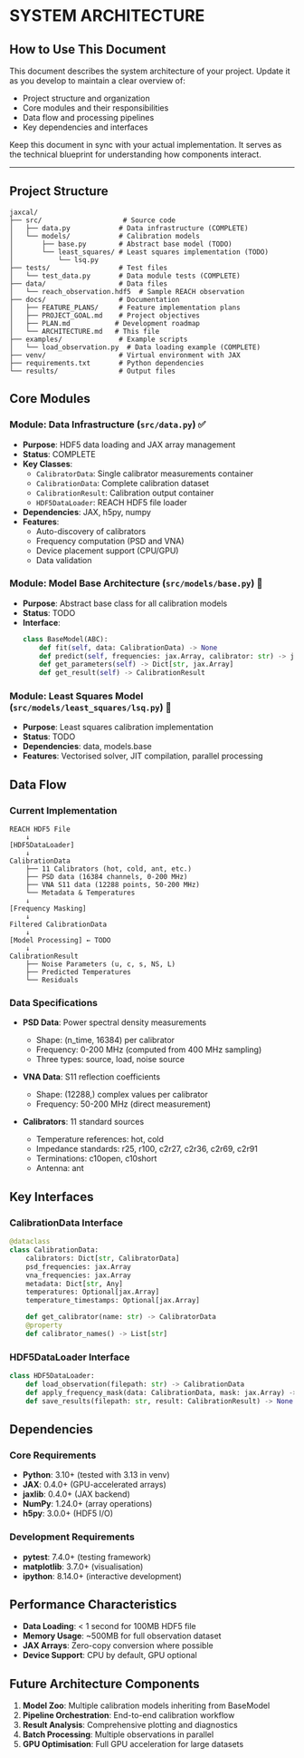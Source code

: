# SYSTEM ARCHITECTURE

<!-- PERMANENT INSTRUCTIONS - DO NOT REMOVE THIS SECTION -->
## How to Use This Document

This document describes the system architecture of your project. Update it as you develop to maintain a clear overview of:
- Project structure and organization
- Core modules and their responsibilities
- Data flow and processing pipelines
- Key dependencies and interfaces

Keep this document in sync with your actual implementation. It serves as the technical blueprint for understanding how components interact.

---

## Project Structure
```
jaxcal/
├── src/                    # Source code
│   ├── data.py            # Data infrastructure (COMPLETE)
│   └── models/            # Calibration models
│       ├── base.py        # Abstract base model (TODO)
│       └── least_squares/ # Least squares implementation (TODO)
│           └── lsq.py
├── tests/                 # Test files
│   └── test_data.py       # Data module tests (COMPLETE)
├── data/                  # Data files
│   └── reach_observation.hdf5  # Sample REACH observation
├── docs/                  # Documentation
│   ├── FEATURE_PLANS/     # Feature implementation plans
│   ├── PROJECT_GOAL.md    # Project objectives
│   ├── PLAN.md           # Development roadmap
│   └── ARCHITECTURE.md   # This file
├── examples/              # Example scripts
│   └── load_observation.py  # Data loading example (COMPLETE)
├── venv/                  # Virtual environment with JAX
├── requirements.txt       # Python dependencies
└── results/               # Output files

```

## Core Modules

### Module: Data Infrastructure (`src/data.py`) ✅
- **Purpose**: HDF5 data loading and JAX array management
- **Status**: COMPLETE
- **Key Classes**:
  - `CalibratorData`: Single calibrator measurements container
  - `CalibrationData`: Complete calibration dataset
  - `CalibrationResult`: Calibration output container
  - `HDF5DataLoader`: REACH HDF5 file loader
- **Dependencies**: JAX, h5py, numpy
- **Features**:
  - Auto-discovery of calibrators
  - Frequency computation (PSD and VNA)
  - Device placement support (CPU/GPU)
  - Data validation

### Module: Model Base Architecture (`src/models/base.py`) 🚧
- **Purpose**: Abstract base class for all calibration models
- **Status**: TODO
- **Interface**:
  ```python
  class BaseModel(ABC):
      def fit(self, data: CalibrationData) -> None
      def predict(self, frequencies: jax.Array, calibrator: str) -> jax.Array
      def get_parameters(self) -> Dict[str, jax.Array]
      def get_result(self) -> CalibrationResult
  ```

### Module: Least Squares Model (`src/models/least_squares/lsq.py`) 🚧
- **Purpose**: Least squares calibration implementation
- **Status**: TODO
- **Dependencies**: data, models.base
- **Features**: Vectorised solver, JIT compilation, parallel processing

## Data Flow

### Current Implementation
```
REACH HDF5 File
    ↓
[HDF5DataLoader]
    ↓
CalibrationData
    ├── 11 Calibrators (hot, cold, ant, etc.)
    ├── PSD data (16384 channels, 0-200 MHz)
    ├── VNA S11 data (12288 points, 50-200 MHz)
    └── Metadata & Temperatures
    ↓
[Frequency Masking]
    ↓
Filtered CalibrationData
    ↓
[Model Processing] ← TODO
    ↓
CalibrationResult
    ├── Noise Parameters (u, c, s, NS, L)
    ├── Predicted Temperatures
    └── Residuals
```

### Data Specifications
- **PSD Data**: Power spectral density measurements
  - Shape: (n_time, 16384) per calibrator
  - Frequency: 0-200 MHz (computed from 400 MHz sampling)
  - Three types: source, load, noise source

- **VNA Data**: S11 reflection coefficients
  - Shape: (12288,) complex values per calibrator
  - Frequency: 50-200 MHz (direct measurement)

- **Calibrators**: 11 standard sources
  - Temperature references: hot, cold
  - Impedance standards: r25, r100, c2r27, c2r36, c2r69, c2r91
  - Terminations: c10open, c10short
  - Antenna: ant

## Key Interfaces

### CalibrationData Interface
```python
@dataclass
class CalibrationData:
    calibrators: Dict[str, CalibratorData]
    psd_frequencies: jax.Array
    vna_frequencies: jax.Array
    metadata: Dict[str, Any]
    temperatures: Optional[jax.Array]
    temperature_timestamps: Optional[jax.Array]

    def get_calibrator(name: str) -> CalibratorData
    @property
    def calibrator_names() -> List[str]
```

### HDF5DataLoader Interface
```python
class HDF5DataLoader:
    def load_observation(filepath: str) -> CalibrationData
    def apply_frequency_mask(data: CalibrationData, mask: jax.Array) -> CalibrationData
    def save_results(filepath: str, result: CalibrationResult) -> None
```

## Dependencies

### Core Requirements
- **Python**: 3.10+ (tested with 3.13 in venv)
- **JAX**: 0.4.0+ (GPU-accelerated arrays)
- **jaxlib**: 0.4.0+ (JAX backend)
- **NumPy**: 1.24.0+ (array operations)
- **h5py**: 3.0.0+ (HDF5 I/O)

### Development Requirements
- **pytest**: 7.4.0+ (testing framework)
- **matplotlib**: 3.7.0+ (visualisation)
- **ipython**: 8.14.0+ (interactive development)

## Performance Characteristics
- **Data Loading**: < 1 second for 100MB HDF5 file
- **Memory Usage**: ~500MB for full observation dataset
- **JAX Arrays**: Zero-copy conversion where possible
- **Device Support**: CPU by default, GPU optional

## Future Architecture Components
1. **Model Zoo**: Multiple calibration models inheriting from BaseModel
2. **Pipeline Orchestration**: End-to-end calibration workflow
3. **Result Analysis**: Comprehensive plotting and diagnostics
4. **Batch Processing**: Multiple observations in parallel
5. **GPU Optimisation**: Full GPU acceleration for large datasets

